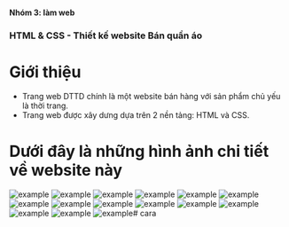 #### Nhóm 3: làm web 
 ### HTML & CSS - Thiết kế website Bán quần áo 
 # Giới thiệu
 - Trang web DTTD chính là một website bán hàng với sản phẩm chủ yếu là thời trang.
 - Trang web được xây dưng dựa trên 2 nền tảng: HTML và CSS.
# Dưới đây là những hình ảnh chi tiết về website này
![example](./images/home1.png)
![example](./images/home2.png)
![example](./images/home3.png)
![example](./images/home4.png)
![example](./images/home5.png)
![example](./images/home6.png)
![example](./images/cata.png)
![example](./images/shop.png)
![example](./images/detail.png)
![example](./images/about.png)
![example](./images/contact.png)
![example](./images/cart.png)
![example](./images/blog.png)
![example](./images/login.png)
![example](./images/register.png)# cara
